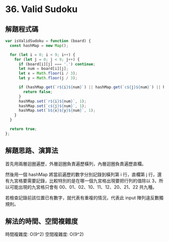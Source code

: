 # 36. Valid Sudoku

## 解題程式碼

```javascript
var isValidSudoku = function (board) {
  const hashMap = new Map();

  for (let i = 0; i < 9; i++) {
    for (let j = 0; j < 9; j++) {
      if (board[i][j] === '.') continue;
      let num = board[i][j];
      let x = Math.floor(i / 3);
      let y = Math.floor(j / 3);

      if (hashMap.get(`r${i}${num}`) || hashMap.get(`c${j}${num}`) || hashMap.get(`b${x}${y}${num}`)) {
        return false;
      }
      hashMap.set(`r${i}${num}`, 1);
      hashMap.set(`c${j}${num}`, 1);
      hashMap.set(`b${x}${y}${num}`, 1);
    }
  }

  return true;
};
```

## 解題思路、演算法

首先用兩層迴圈遍歷，外層迴圈負責遍歷橫列，內層迴圈負責遍歷直欄。

然後用一個 hashMap 將當前遍歷的數字分別記錄到橫列第 i 行，直欄第 j 行，還有九宮格要需要記錄，比較特別的是在哪一個九宮格出現要把行列的值除以 3，所以可能出現的九宮格只會有 00、01、02、10、11、12、20、21、22 共九種。

若檢查記錄前該位置已有數字，就代表有重複的情況，代表此 input 陣列違反數獨規則。

## 解法的時間、空間複雜度

時間複雜度: O(9^2)
空間複雜度: O(9^2)
